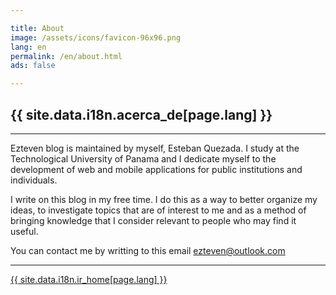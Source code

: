 ```yaml
---

title: About
image: /assets/icons/favicon-96x96.png
lang: en
permalink: /en/about.html
ads: false

---
```


## {{ site.data.i18n.acerca_de[page.lang] }}

---

Ezteven blog is maintained by myself, Esteban Quezada. I study at the Technological University of Panama and I dedicate myself to the development of web and mobile applications for public institutions and individuals.

I write on this blog in my free time. I do this as a way to better organize my ideas, to investigate topics that are of interest to me and as a method of bringing knowledge that I consider relevant to people who may find it useful.

You can contact me by writting to this email [ezteven@outlook.com](mailto:ezteven@outlook.com)

---

<div class="pagination">
<a href="{{ site.data.i18n.url_prefix[page.lang] }}/" class="paginate-btn">{{ site.data.i18n.ir_home[page.lang] }}</a>
</div>